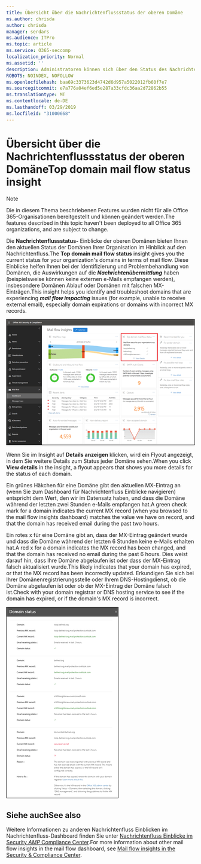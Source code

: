 ```yaml
---
title: Übersicht über die Nachrichtenflussstatus der oberen Domäne
ms.author: chrisda
author: chrisda
manager: serdars
ms.audience: ITPro
ms.topic: article
ms.service: O365-seccomp
localization_priority: Normal
ms.assetid: ''
description: Administratoren können sich über den Status des Nachrichtenflusses im Nachrichtenfluss-Dashboard im Security & Compliance Center informieren.
ROBOTS: NOINDEX, NOFOLLOW
ms.openlocfilehash: baa69c3373623d4742d6d957a5022012fb60f7e7
ms.sourcegitcommit: e7a776a04ef6ed5e287a33cfdc36aa2d72862b55
ms.translationtype: MT
ms.contentlocale: de-DE
ms.lasthandoff: 03/29/2019
ms.locfileid: "31000668"
---
```

# <a name="top-domain-mail-flow-status-insight"></a><span data-ttu-id="3dbf3-103">Übersicht über die Nachrichtenflussstatus der oberen Domäne</span><span class="sxs-lookup"><span data-stu-id="3dbf3-103">Top domain mail flow status insight</span></span>

> [!NOTE]
> <span data-ttu-id="3dbf3-104">Die in diesem Thema beschriebenen Features wurden nicht für alle Office 365-Organisationen bereitgestellt und können geändert werden.</span><span class="sxs-lookup"><span data-stu-id="3dbf3-104">The features described in this topic haven't been deployed to all Office 365 organizations, and are subject to change.</span></span>

<span data-ttu-id="3dbf3-105">Die **Nachrichtenflussstatus-** Einblicke der oberen Domänen bieten Ihnen den aktuellen Status der Domänen Ihrer Organisation im Hinblick auf den Nachrichtenfluss.</span><span class="sxs-lookup"><span data-stu-id="3dbf3-105">The **Top domain mail flow status** insight gives you the current status for your organization's domains in terms of mail flow.</span></span> <span data-ttu-id="3dbf3-106">Diese Einblicke helfen Ihnen bei der Identifizierung und Problembehandlung von Domänen, die Auswirkungen auf die ***Nachrichtenübermittlung*** haben (beispielsweise können keine externen e-Mails empfangen werden), insbesondere Domänen Ablauf oder Domänen mit falschen MX-Einträgen.</span><span class="sxs-lookup"><span data-stu-id="3dbf3-106">This insight helps you identify and troubleshoot domains that are experiencing ***mail flow impacting*** issues (for example, unable to receive external email), especially domain expirations or domains with incorrect MX records.</span></span>

![Die obere Domänen-Fluss Status Einblicke im Nachrichtenübermittlungs-Dashboard im Security & Compliance Center](media/domain-mail-flow-status-selected.png)

<span data-ttu-id="3dbf3-108">Wenn Sie im Insight auf **Details anzeigen** klicken, wird ein Flyout angezeigt, in dem Sie weitere Details zum Status jeder Domäne sehen.</span><span class="sxs-lookup"><span data-stu-id="3dbf3-108">When you click **View details** in the insight, a flyout appears that shows you more details for the status of each domain.</span></span>

<span data-ttu-id="3dbf3-109">Ein grünes Häkchen für eine Domäne gibt den aktuellen MX-Eintrag an (wenn Sie zum Dashboard für Nachrichtenfluss Einblicke navigieren) entspricht dem Wert, den wir im Datensatz haben, und dass die Domäne während der letzten zwei Stunden e-Mails empfangen hat.</span><span class="sxs-lookup"><span data-stu-id="3dbf3-109">A green check mark for a domain indicates the current MX record (when you browsed to the mail flow insights dashboard) matches the value we have on record, and that the domain has received email during the past two hours.</span></span>

<span data-ttu-id="3dbf3-110">Ein rotes x für eine Domäne gibt an, dass der MX-Eintrag geändert wurde und dass die Domäne während der letzten 6 Stunden keine e-Mails erhalten hat.</span><span class="sxs-lookup"><span data-stu-id="3dbf3-110">A red x for a domain indicates the MX record has been changed, and that the domain has received no email during the past 6 hours.</span></span> <span data-ttu-id="3dbf3-111">Dies weist darauf hin, dass Ihre Domäne abgelaufen ist oder dass der MX-Eintrag falsch aktualisiert wurde.</span><span class="sxs-lookup"><span data-stu-id="3dbf3-111">This likely indicates that your domain has expired, or that the MX record has been incorrectly updated.</span></span> <span data-ttu-id="3dbf3-112">Erkundigen Sie sich bei Ihrer Domänenregistrierungsstelle oder Ihrem DNS-Hostingdienst, ob die Domäne abgelaufen ist oder ob der MX-Eintrag der Domäne falsch ist.</span><span class="sxs-lookup"><span data-stu-id="3dbf3-112">Check with your domain registrar or DNS hosting service to see if the domain has expired, or if the domain's MX record is incorrect.</span></span>

![Das Detail Flyout im oberen Domänen-Fluss Status Einblicke](media/domain-mail-flow-status-flyout.png)

## <a name="see-also"></a><span data-ttu-id="3dbf3-114">Siehe auch</span><span class="sxs-lookup"><span data-stu-id="3dbf3-114">See also</span></span>

<span data-ttu-id="3dbf3-115">Weitere Informationen zu anderen Nachrichtenfluss Einblicken im Nachrichtenfluss-Dashboard finden Sie unter [Nachrichtenfluss Einblicke im Security _AMP_ Compliance Center](mail-flow-insights-v2.md).</span><span class="sxs-lookup"><span data-stu-id="3dbf3-115">For more information about other mail flow insights in the mail flow dashboard, see [Mail flow insights in the Security & Compliance Center](mail-flow-insights-v2.md).</span></span>
